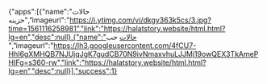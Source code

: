 
  {"apps":[{"name":"حالات  حزينه","imageurl":"https://i.ytimg.com/vi/dkgy363k5cs/3.jpg?time=1561116258981","link":"https://halatstory.website/html.html?lg=en","desc":null},{"name":"حالات  حب ","imageurl":"https://lh3.googleusercontent.com/4fCU7-HhI6gXMHQB7NJUjqJgK7gudCB70N9ivNmaxvhuLJJMj19owQEX3TkAmePHIFg=s360-rw","link":"https://halatstory.website/html.html?lg=en","desc":null}],"success":1}
